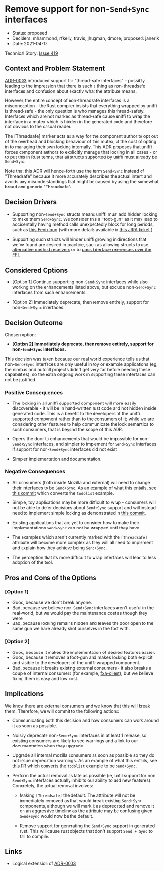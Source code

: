 # Remove support for non-`Send+Sync` interfaces

* Status: proposed
* Deciders: mhammond, rfkelly, travis, jhugman, dmose; proposed: janerik
* Date: 2021-04-13

Technical Story: [Issue 419](https://github.com/mozilla/uniffi-rs/issues/419)

## Context and Problem Statement

[ADR-0003](0003-threadsafe-interfaces.md) introduced support for "thread-safe
interfaces" - possibly leading to the impression that there is such a thing as
non-threadsafe interfaces and confusion about exactly what the attribute means.

However, the entire concept of non-threadsafe interfaces is a misconception -
the Rust compiler insists that everything wrapped by uniffi is thread-safe -
the only question is who manages this thread-safety. Interfaces which are not
marked as thread-safe cause uniffi to wrap the interface in a mutex which is
hidden in the generated code and therefore not obvious to the casual reader.

The [Threadsafe] marker acts as a way for the component author to opt out of
the overhead and blocking behaviour of this mutex, at the cost of opting in to
managing their own locking internally. This ADR proposes that uniffi forces
component authors to explicitly manage that locking in all cases - or to put
this in Rust terms, that all structs supported by uniffi must already be
`Send+Sync`

Note that this ADR will hence-forth use the term `Send+Sync` instead of
"Threadsafe" because it more accurately describes the actual intent and avoids
any misunderstandings that might be caused by using the somewhat broad and
generic "Threadsafe".

## Decision Drivers

* Supporting non-`Send+Sync` structs means uniffi must add hidden locking to make
  them `Send+Sync`. We consider this a "foot-gun" as it may lead to accidentally
  having method calls unexpectedly block for long periods, such as
  [this Fenix bug](https://github.com/mozilla-mobile/fenix/issues/17086)
  (with more details available in [this JIRA ticket](https://jira.mozilla.com/browse/SDK-157).)

* Supporting such structs will hinder uniffi growing in directions that we've
  found are desired in practice, such as allowing structs to use [alternative
  method receivers](https://github.com/mozilla/uniffi-rs/issues/417) or to
  [pass interface references over the FFI](https://github.com/mozilla/uniffi-rs/issues/419).

## Considered Options

* [Option 1] Continue supporting non-`Send+Sync` interfaces while also working
  on the enhancements listed above, but exclude non-`Send+Sync` interfaces from
  such enhancements.

* [Option 2] Immediately deprecate, then remove entirely, support for
  non-`Send+Sync` interfaces.

## Decision Outcome

Chosen option:

* **[Option 2] Immediately deprecate, then remove entirely, support for
  non-`Send+Sync` interfaces.**

This decision was taken because our real world experience tells us that
non-`Send+Sync` interfaces are only useful in toy or example applications (eg,
the nimbus and autofill projects didn't get very far before needing these
capabilities), so the extra ongoing work in supporting these interfaces can not
be justified.

### Positive Consequences

* The locking in all uniffi supported component will more easily
  discoverable - it will be in hand-written rust code and not hidden inside
  generated code. This is a benefit to the developers of the uniffi supported
  component rather than to the consumers of it; while we are considering other
  features to help communicate the lock semantics to such consumers, that is
  beyond the scope of this ADR.

* Opens the door to enhancements that would be impossible for non-`Send+Sync`
  interfaces, and simpler to implement for `Send+Sync` interfaces if support
  for non-`Send+Sync` interfaces did not exist.

* Simpler implementation and documentation.

### Negative Consequences

* All consumers (both inside Mozilla and external) will need to change their
  interfaces to be `Send+Sync`. As an example of what this entails,
  see [this commit](https://github.com/mozilla/uniffi-rs/commit/454dfff6aa560dffad980a9258853108a44d5985)
  which converts the `todolist` example.

* Simple, toy applications may be more difficult to wrap - consumers will not
  be able to defer decisions about `Send+Sync` support and will instead need to
  implement simple locking as demonstrated in [this commit](
  https://github.com/mozilla/uniffi-rs/commit/454dfff6aa560dffad980a9258853108a44d5985).

* Existing applications that are yet to consider how to make their
  implementations `Send+Sync` can not be wrapped until they have.

* The examples which aren't currently marked with the `[Threadsafe]` attribute
  will become more complex as they will all need to implement and explain how
  they achieve being `Send+Sync`.

* The perception that its more difficult to wrap interfaces will lead to less
  adoption of the tool.

## Pros and Cons of the Options

### [Option 1]

* Good, because we don't break anyone.
* Bad, because we believe non-`Send+Sync` interfaces aren't useful in the
  real-world, but we would pay the maintenance cost as though they were.
* Bad, because locking remains hidden and leaves the door open to the same
  gun we have already shot ourselves in the foot with.

### [Option 2]

* Good, because it makes the implementation of desired features easier.
* Good, because it removes a foot-gun and makes locking both explicit and
  visible to the developers of the uniffi-wrapped component.
* Bad, because it breaks existing external consumers - it also breaks a couple
  of internal consumers (for example, [fxa-client](
  https://github.com/mozilla/application-services/blob/f3f0cf6e3386bf3036b074dad3950389cbd05746/components/fxa-client/src/fxa_client.udl#L97)),
  but we believe fixing them is easy and low cost.

## Implications

We know there are external consumers and we know that this will break them.
Therefore, we will commit to the following actions:

* Communicating both this decision and how consumers can work around it as soon
  as possible.

* Noisily deprecate non-`Send+Sync` interfaces in at least 1 release, so
  existing consumers are likely to see warnings and a link to our documentation
  when they upgrade.

* Upgrade all internal mozilla consumers as soon as possible so they do not
  issue deprecation warnings. As an example of what this entails,
  see [this PR](https://github.com/mozilla/uniffi-rs/commit/454dfff6aa560dffad980a9258853108a44d5985)
  which converts the `todolist` example to be `Send+Sync`.

* Perform the actual removal as late as possible (ie, until support for non
  `Send+Sync` interfaces actually inhibits our ability to add new features).
  Concretely, the actual removal involves:

  * Making `[Threadsafe]` the default. The attribute will not be immediately
    removed as that would break existing `Send+Sync` components, although we
    will mark it as deprecated and remove it on an aggressive timeline as the
    attribute may be confusing given `Send+Sync` would now be the default.

  * Remove support for generating the `Send+Sync` support in generated rust.
    This will cause rust objects that don't support `Send + Sync` to fail to
    compile.

## Links

* Logical extension of [ADR-0003](0003-threadsafe-interfaces.md)
